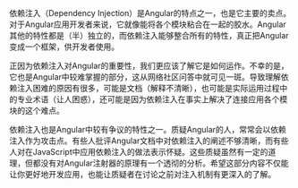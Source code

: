 依赖注入（Dependency Injection）是Angular的特点之一，也是它主要的卖点。对于Angular应用开发者来说，它就像能将各个模块粘合在一起的胶水。Angular其他的特性都是（半）独立的，而依赖注入能够整合所有的特性，真正把Angular变成一个框架，供开发者使用。

正因为依赖注入对Angular的重要性，我们更应该了解它是如何运作。不幸的是，它也是Angular中较难掌握的部分，这从网络社区问答中就可见一斑。导致理解依赖注入困难的原因有很多，可能是文档（解释不清晰），也可能是实际运用过程中的专业术语（让人困惑），还可能是因为依赖注入在事实上解决了连接应用各个模块的这个难点。

依赖注入也是Angular中较有争议的特性之一。质疑Angular的人，常常会以依赖注入作为攻击点。有些人批评Angular文档中对依赖注入的阐述不够清晰，而有些人对在JavaScript中应用依赖注入的做法表示怀疑。这些质疑虽然有一定的道理，但都没有对Angular注射器的原理有一个透彻的分析。希望这部分内容不仅能让你更好地开发应用，也能让质疑者在讨论之前对注入机制有更深入的了解。

